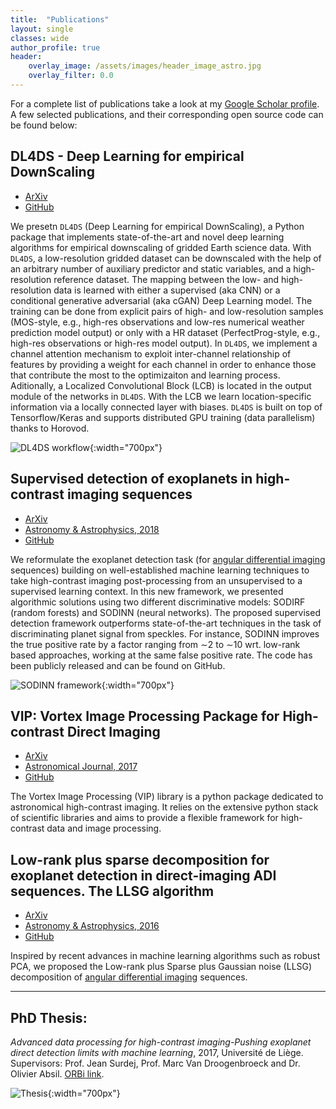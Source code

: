 ```yaml
---
title:  "Publications"
layout: single
classes: wide
author_profile: true
header:
    overlay_image: /assets/images/header_image_astro.jpg
    overlay_filter: 0.0
---
```


For a complete list of publications take a look at my [Google Scholar profile](https://scholar.google.fr/citations?user=UJBh1DUAAAAJ&hl=en). A few selected publications, and their corresponding open source code can be found below:

## DL4DS - Deep Learning for empirical DownScaling

* [ArXiv](https://arxiv.org/abs/2205.08967)
* [GitHub](https://github.com/carlos-gg/dl4ds)

We presetn `DL4DS` (Deep Learning for empirical DownScaling), a Python package that implements state-of-the-art and novel deep learning algorithms for empirical downscaling of gridded Earth science data. With `DL4DS`, a low-resolution gridded dataset can be downscaled with the help of an arbitrary number of auxiliary predictor and static variables, and a high-resolution reference dataset. The mapping between the low- and high-resolution data is learned with either a supervised (aka CNN) or a conditional generative adversarial (aka cGAN) Deep Learning model. The training can be done from explicit pairs of high- and low-resolution samples (MOS-style, e.g., high-res observations and low-res numerical weather prediction model output) or only with a HR dataset (PerfectProg-style, e.g., high-res observations or high-res model output). In `DL4DS`, we implement a channel attention mechanism to exploit inter-channel relationship of features by providing a weight for each channel in order to enhance those that contribute the most to the optimizaiton and learning process. Aditionally, a Localized Convolutional Block (LCB) is located in the output module of the networks in `DL4DS`. With the LCB we learn location-specific information via a locally connected layer with biases. `DL4DS` is built on top of Tensorflow/Keras and supports distributed GPU training (data parallelism) thanks to Horovod. 

![DL4DS workflow](https://github.com/carlos-gg/dl4ds/raw/master/docs/img/fig_workflow.png){:width="700px"}

## Supervised detection of exoplanets in high-contrast imaging sequences

* [ArXiv](https://arxiv.org/abs/1712.02841)
* [Astronomy & Astrophysics, 2018](https://www.aanda.org/articles/aa/abs/2018/05/aa31961-17/aa31961-17.html)
* [GitHub](https://github.com/carlos-gg/supervised-detection-exoplanets-hci)

We reformulate the exoplanet detection task (for [angular differential imaging](https://vimeo.com/125547220) sequences) building on well-established machine learning techniques to take high-contrast imaging post-processing from an unsupervised to a supervised learning context. In this new framework, we presented algorithmic solutions using two different discriminative models: SODIRF (random forests) and SODINN (neural networks). The proposed supervised detection framework outperforms state-of-the-art techniques in the task of discriminating planet signal from speckles. For instance, SODINN improves the true positive rate by a factor ranging from ∼2 to ∼10 wrt. low-rank based approaches, working at the same false positive rate. The code has been publicly released and can be found on GitHub.

![SODINN framework](/assets/images/sodinn.png){:width="700px"}

## VIP: Vortex Image Processing Package for High-contrast Direct Imaging

* [ArXiv](https://arxiv.org/abs/1705.06184)
* [Astronomical Journal, 2017](http://iopscience.iop.org/article/10.3847/1538-3881/aa73d7/meta)
* [GitHub](https://github.com/vortex-exoplanet/VIP)

The Vortex Image Processing (VIP) library is a python package dedicated to astronomical high-contrast imaging. It relies on the extensive python stack of scientific libraries and aims to provide a flexible framework for high-contrast data and image processing.

## Low-rank plus sparse decomposition for exoplanet detection in direct-imaging ADI sequences. The LLSG algorithm

* [ArXiv](https://arxiv.org/abs/1602.08381)
* [Astronomy & Astrophysics, 2016](https://www.aanda.org/articles/aa/full_html/2016/05/aa27387-15/aa27387-15.html)
* [GitHub](https://github.com/vortex-exoplanet/VIP/tree/master/vip_hci/llsg)

Inspired by recent advances in machine learning algorithms such as robust PCA, we proposed the Low-rank plus Sparse plus Gaussian noise (LLSG) decomposition of [angular differential imaging](https://vimeo.com/125547220) sequences.

--- 

## PhD Thesis:
*Advanced data processing for high-contrast imaging-Pushing exoplanet direct detection limits with machine learning*, 2017, Université de Liège. Supervisors: Prof. Jean Surdej, Prof. Marc Van Droogenbroeck and Dr. Olivier Absil. [ORBi link](http://orbi.ulg.ac.be/handle/2268/214337).

![Thesis](/assets/images/thesis.jpg){:width="700px"}
